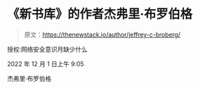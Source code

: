 # 《新书库》的作者杰弗里·布罗伯格

> 原文：<https://thenewstack.io/author/jeffrey-c-broberg/>

授权:网络安全意识月缺少什么

2022 年 12 月 1 日上午 9:05

杰弗里·布罗伯格